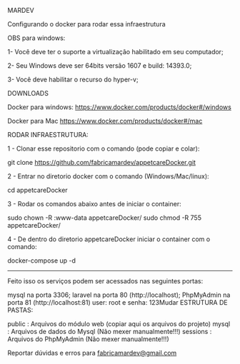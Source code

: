 MARDEV

Configurando o docker para rodar essa infraestrutura

OBS para windows:

1- Você deve ter o suporte a virtualização habilitado em seu computador;

2- Seu Windows deve ser 64bits versão 1607 e build: 14393.0;

3- Você deve habilitar o recurso do hyper-v;

DOWNLOADS

Docker para windows: https://www.docker.com/products/docker#/windows

Docker para Mac https://www.docker.com/products/docker#/mac

RODAR INFRAESTRUTURA:

1 - Clonar esse repositorio com o comando (pode copiar e colar):

git clone https://github.com/fabricamardev/appetcareDocker.git

2 - Entrar no diretorio docker com o comando (Windows/Mac/linux):

cd appetcareDocker

3 - Rodar os comandos abaixo antes de iniciar o container:

sudo chown -R :www-data appetcareDocker/
sudo chmod -R 755 appetcareDocker/

4 - De dentro do diretorio appetcareDocker iniciar o container com o comando:

docker-compose up -d

------------------------------------------------------------------------------

Feito isso os serviços podem ser acessados nas seguintes portas:

mysql na porta 3306;
laravel na porta 80 (http://localhost);
PhpMyAdmin na porta 81 (http://localhost:81) user: root e senha: 123Mudar
ESTRUTURA DE PASTAS:

public : Arquivos do módulo web (copiar aqui os arquivos do projeto)
mysql : Arquivos de dados do Mysql (Não mexer manualmente!!!)
sessions : Arquivos do PhpMyAdmin (Não mexer manualmente!!!)


Reportar dúvidas e erros para fabricamardev@gmail.com
